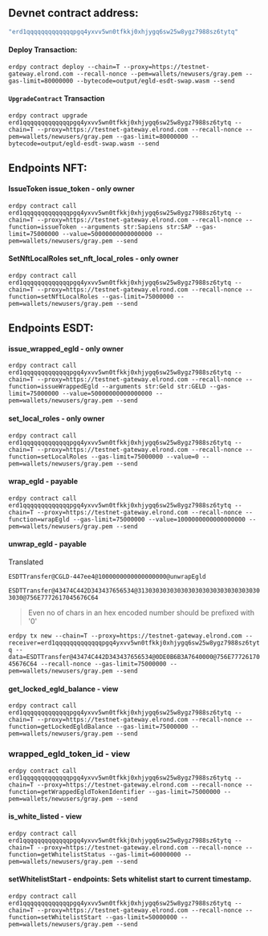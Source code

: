 ## Devnet contract address: 
```JavaScript
"erd1qqqqqqqqqqqqqpgq4yxvv5wn0tfkkj0xhjygq6sw25w8ygz7988sz6tytq"
```

#### Deploy Transaction: 
```erdpy contract deploy --chain=T --proxy=https://testnet-gateway.elrond.com --recall-nonce --pem=wallets/newusers/gray.pem --gas-limit=80000000 --bytecode=output/egld-esdt-swap.wasm --send```

#### **`UpgradeContract`** Transaction
```erdpy contract upgrade erd1qqqqqqqqqqqqqpgq4yxvv5wn0tfkkj0xhjygq6sw25w8ygz7988sz6tytq --chain=T --proxy=https://testnet-gateway.elrond.com --recall-nonce --pem=wallets/newusers/gray.pem --gas-limit=80000000 --bytecode=output/egld-esdt-swap.wasm --send```

## Endpoints NFT:

#### **IssueToken** issue_token - only owner
`erdpy contract call erd1qqqqqqqqqqqqqpgq4yxvv5wn0tfkkj0xhjygq6sw25w8ygz7988sz6tytq --chain=T --proxy=https://testnet-gateway.elrond.com --recall-nonce --function=issueToken --arguments str:Sapiens str:SAP --gas-limit=75000000 --value=50000000000000000 --pem=wallets/newusers/gray.pem --send`

#### **SetNftLocalRoles** set_nft_local_roles - only owner
`erdpy contract call erd1qqqqqqqqqqqqqpgq4yxvv5wn0tfkkj0xhjygq6sw25w8ygz7988sz6tytq --chain=T --proxy=https://testnet-gateway.elrond.com --recall-nonce --function=setNftLocalRoles --gas-limit=75000000 --pem=wallets/newusers/gray.pem --send`


## Endpoints ESDT:

#### issue_wrapped_egld - only owner
`erdpy contract call erd1qqqqqqqqqqqqqpgq4yxvv5wn0tfkkj0xhjygq6sw25w8ygz7988sz6tytq --chain=T --proxy=https://testnet-gateway.elrond.com --recall-nonce --function=issueWrappedEgld --arguments str:Geld str:GELD --gas-limit=75000000 --value=50000000000000000 --pem=wallets/newusers/gray.pem --send`

#### set_local_roles - only owner
`erdpy contract call erd1qqqqqqqqqqqqqpgq4yxvv5wn0tfkkj0xhjygq6sw25w8ygz7988sz6tytq --chain=T --proxy=https://testnet-gateway.elrond.com --recall-nonce --function=setLocalRoles --gas-limit=75000000 --value=0 --pem=wallets/newusers/gray.pem --send`

#### wrap_egld - payable
`erdpy contract call erd1qqqqqqqqqqqqqpgq4yxvv5wn0tfkkj0xhjygq6sw25w8ygz7988sz6tytq --chain=T --proxy=https://testnet-gateway.elrond.com --recall-nonce --function=wrapEgld --gas-limit=75000000 --value=1000000000000000000 --pem=wallets/newusers/gray.pem --send`

#### unwrap_egld - payable
Translated

`ESDTTransfer@CGLD-447ee4@1000000000000000000@unwrapEgld`

`ESDTTransfer@43474C442D343437656534@31303030303030303030303030303030303030@756E7772617045676C64`
> Even no of chars in an hex encoded number should be prefixed with '0'

`erdpy tx new --chain=T --proxy=https://testnet-gateway.elrond.com --receiver=erd1qqqqqqqqqqqqqpgq4yxvv5wn0tfkkj0xhjygq6sw25w8ygz7988sz6tytq --data=ESDTTransfer@43474C442D343437656534@0DE0B6B3A7640000@756E7772617045676C64 --recall-nonce --gas-limit=75000000 --pem=wallets/newusers/gray.pem --send`

#### get_locked_egld_balance - view
`erdpy contract call erd1qqqqqqqqqqqqqpgq4yxvv5wn0tfkkj0xhjygq6sw25w8ygz7988sz6tytq --chain=T --proxy=https://testnet-gateway.elrond.com --recall-nonce --function=getLockedEgldBalance --gas-limit=75000000 --pem=wallets/newusers/gray.pem --send`

### wrapped_egld_token_id - view
`erdpy contract call erd1qqqqqqqqqqqqqpgq4yxvv5wn0tfkkj0xhjygq6sw25w8ygz7988sz6tytq --chain=T --proxy=https://testnet-gateway.elrond.com --recall-nonce --function=getWrappedEgldTokenIdentifier --gas-limit=75000000 --pem=wallets/newusers/gray.pem --send`


#### is_white_listed - view
`erdpy contract call erd1qqqqqqqqqqqqqpgq4yxvv5wn0tfkkj0xhjygq6sw25w8ygz7988sz6tytq --chain=T --proxy=https://testnet-gateway.elrond.com --recall-nonce --function=getWhitelistStatus --gas-limit=60000000 --pem=wallets/newusers/gray.pem --send`

#### setWhitelistStart - endpoints: Sets whitelist start to current timestamp.
`erdpy contract call erd1qqqqqqqqqqqqqpgq4yxvv5wn0tfkkj0xhjygq6sw25w8ygz7988sz6tytq --chain=T --proxy=https://testnet-gateway.elrond.com --recall-nonce --function=setWhitelistStart --gas-limit=50000000 --pem=wallets/newusers/gray.pem --send`